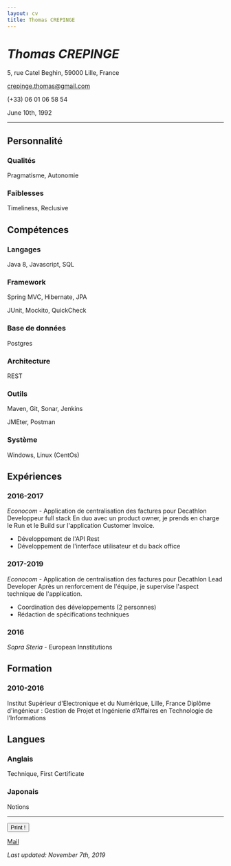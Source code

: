 ```yaml
---
layout: cv
title: Thomas CREPINGE
---
```

# *Thomas CREPINGE*

5, rue Catel Beghin, 59000 Lille, France

crepinge.thomas@gmail.com

(+33) 06 01 06 58 54

June 10th, 1992

---

## Personnalité

### Qualités
Pragmatisme, Autonomie

### Faiblesses
Timeliness, Reclusive

## Compétences

### Langages
Java 8, Javascript, SQL

### Framework
Spring MVC, Hibernate, JPA

JUnit, Mockito, QuickCheck

### Base de données
Postgres

### Architecture
REST

### Outils
Maven, Git, Sonar, Jenkins

JMEter, Postman

### Système
Windows, Linux (CentOs)

## Expériences

### 2016-2017
_Econocom_ - Application de centralisation des factures pour Decathlon
Developpeur full stack
En duo avec un product owner, je prends en charge le Run et le Build sur l'application Customer Invoice.
* Développement de l'API Rest
* Développement de l'interface utilisateur et du back office


### 2017-2019
_Econocom_ - Application de centralisation des factures pour Decathlon
Lead Developer
Après un renforcement de l'équipe, je supervise l'aspect technique de l'application.
* Coordination des développements (2 personnes)
* Rédaction de spécifications techniques

### 2016
_Sopra Steria_ - European Innstitutions

## Formation

### 2010-2016
Institut Supérieur d'Electronique et du Numérique, Lille, France
Diplôme d'ingénieur : Gestion de Projet et Ingénierie d’Affaires en Technologie de l’Informations

## Langues

### Anglais

Technique, First Certificate

### Japonais

Notions

---

<button id="bt-print" onclick="window.print();">Print !</button>

[Mail](mailto:crepinge.thomas@gmail.com)

*Last updated: November 7th, 2019*



